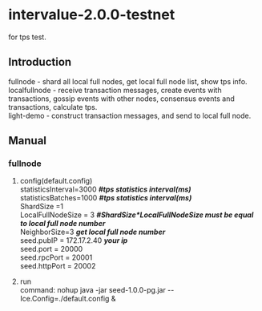 # intervalue-2.0.0-testnet

for tps test.

## Introduction  
fullnode - shard all local full nodes, get local full node list, show tps info.  
localfullnode - receive transaction messages, create events with transactions, gossip events with other nodes, consensus events and transactions, calculate tps.  
light-demo - construct transaction messages, and send to local full node.

## Manual  
### fullnode
1. config(default.config)  
statisticsInterval=3000 ***#tps statistics interval(ms)***  
statisticsBatches=1000 ***#tps statistics interval(ms)***  
ShardSize =1  
LocalFullNodeSize = 3 ***#ShardSize\*LocalFullNodeSize must be equal to local full node number***  
NeighborSize=3 ***get local full node number***     
seed.pubIP = 172.17.2.40 ***your ip***  
seed.port = 20000  
seed.rpcPort = 20001  
seed.httpPort = 20002  

2. run  
command: nohup java -jar seed-1.0.0-pg.jar --Ice.Config=./default.config &  

